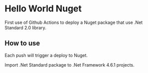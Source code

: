 # Hello World Nuget

First use of Github Actions to deploy a Nuget package that use .Net Standard 2.0 library.

## How to use

Each push will trigger a deploy to Nuget.

Import .Net Standard package to .Net Framework 4.6.1 projects.

